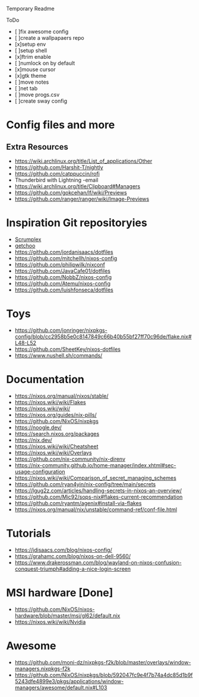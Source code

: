 Temporary Readme

ToDo

- [ ]fix awesome config
- [ ]create a wallpapaers repo
- [x]setup env
- [ ]setup shell
- [x]ftrim enable
- [ ]numlock on by default
- [x]mouse cursor
- [x]gtk theme
- [ ]move notes
- [ ]net tab
- [ ]move progs.csv
- [ ]create sway config

# Config files and more

## Extra Resources

- https://wiki.archlinux.org/title/List_of_applications/Other
- https://github.com/Harshit-T/nightly
- https://github.com/catppuccin/rofi
- Thunderbird with Lightning -email
- https://wiki.archlinux.org/title/Clipboard#Managers
- https://github.com/gokcehan/lf/wiki/Previews
- https://github.com/ranger/ranger/wiki/Image-Previews

# Inspiration Git repositoryies

- [Scrumplex](https://github.com/Scrumplex/flake)
- [getchoo](https://github.com/getchoo/flake)
- https://github.com/jordanisaacs/dotfiles
- https://github.com/mitchellh/nixos-config
- https://github.com/philipwilk/nixconf
- https://github.com/JavaCafe01/dotfiles
- https://github.com/NobbZ/nixos-config
- https://github.com/Atemu/nixos-config
- https://github.com/luishfonseca/dotfiles

# Toys

- https://github.com/jonringer/nixpkgs-config/blob/cc2958b5e0c8147849c66b40b55bf27ff70c96de/flake.nix#L48-L52
- https://github.com/SheetKey/nixos-dotfiles
- https://www.nushell.sh/commands/

# Documentation

- https://nixos.org/manual/nixos/stable/
- https://nixos.wiki/wiki/Flakes
- https://nixos.wiki/wiki/
- https://nixos.org/guides/nix-pills/
- https://github.com/NixOS/nixpkgs
- https://noogle.dev/
- https://search.nixos.org/packages
- https://nix.dev/
- https://nixos.wiki/wiki/Cheatsheet
- https://nixos.wiki/wiki/Overlays
- https://github.com/nix-community/nix-direnv
- https://nix-community.github.io/home-manager/index.xhtml#sec-usage-configuration
- https://nixos.wiki/wiki/Comparison_of_secret_managing_schemes
- https://github.com/ryan4yin/nix-config/tree/main/secrets
- https://lgug2z.com/articles/handling-secrets-in-nixos-an-overview/
- https://github.com/Mic92/sops-nix#flakes-current-recommendation
- https://github.com/ryantm/agenix#install-via-flakes
- https://nixos.org/manual/nix/unstable/command-ref/conf-file.html

# Tutorials

- https://jdisaacs.com/blog/nixos-config/
- https://grahamc.com/blog/nixos-on-dell-9560/
- https://www.drakerossman.com/blog/wayland-on-nixos-confusion-conquest-triumph#adding-a-nice-login-screen

# MSI hardware [Done]

- https://github.com/NixOS/nixos-hardware/blob/master/msi/gl62/default.nix
- https://nixos.wiki/wiki/Nvidia

# Awesome

- https://github.com/moni-dz/nixpkgs-f2k/blob/master/overlays/window-managers.nixpkgs-f2k
- https://github.com/NixOS/nixpkgs/blob/592047fc9e4f7b74a4dc85d1b9f5243dfe4899e3/pkgs/applications/window-managers/awesome/default.nix#L103
